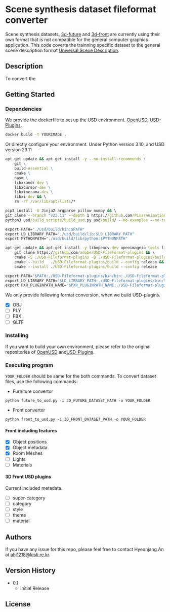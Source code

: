 # Scene synthesis dataset fileformat converter

Scene synthesis datasets, [3d-future](https://tianchi.aliyun.com/specials/promotion/alibaba-3d-future) and [3d-front](https://tianchi.aliyun.com/specials/promotion/alibaba-3d-scene-dataset) are currently using their own format that is not compatible for the general computer graphics application.
This code coverts the trainning specific dataset to the general scene description format [Universal Scene Description](https://openusd.org/release/index.html).

## Description

To convert the 

## Getting Started

### Dependencies

We provide the dockerfile to set up the USD environment.
[OpenUSD](https://github.com/PixarAnimationStudios/OpenUSD), [USD-Plugins](https://github.com/adobe/USD-Fileformat-plugins).

```cmd
docker build -t YOURIMAGE .
```

Or directly configure your environment. Under Python version 3.10, and USD version 23.11
```cmd
apt-get update && apt-get install -y --no-install-recommends \
	git \
	build-essential \
	cmake \
	nasm \
	libxrandr-dev \
	libxcursor-dev \
	libxinerama-dev \
	libxi-dev && \
	rm -rf /var/lib/apt/lists/*

pip3 install -U Jinja2 argparse pillow numpy && \
git clone --branch "v23.11" --depth 1 https://github.com/PixarAnimationStudios/USD.git usd && \
python3 usd/build_scripts/build_usd.py usd/build/ --no-examples --no-tutorials --no-imaging --no-usdview --no-materialx --no-draco --build-variant release

export PATH="./usd/build/bin:$PATH"
export LD_LIBRARY_PATH="./usd/build/lib:$LD_LIBRARY_PATH"
export PYTHONPATH="./usd/build/lib/python:$PYTHONPATH"

apt-get update && apt-get install -y libopencv-dev openimageio-tools libopenimageio-dev python3-openimageio && \
    git clone https://github.com/adobe/USD-Fileformat-plugins && \
    cmake -S ./USD-Fileformat-plugins -B ./USD-Fileformat-plugins/build -DCMAKE_INSTALL_PREFIX=bin -DUSD_FILEFORMATS_ENABLE_CXX11_ABI=ON -Dpxr_ROOT=./usd/build -DUSD_FILEFORMATS_ENABLE_FBX=false -DUSD_FILEFORMATS_ENABLE_GLTF=false -DUSD_FILEFORMATS_ENABLE_PLY=false && \ 
    cmake --build   ./USD-Fileformat-plugins/build --config release && \
    cmake --install ./USD-Fileformat-plugins/build --config release

export PATH="$PATH:./USD-Fileformat-plugins/bin/bin:./USD-Fileformat-plugins/bin/plugin/usd"
export LD_LIBRARY_PATH="$LD_LIBRARY_PATH:./USD-Fileformat-plugins/bin/lib:./USD-Fileformat-plugins/bin/lib64"
export PXR_PLUGINPATH_NAME="$PXR_PLUGINPATH_NAME:./USD-Fileformat-plugins/bin/plugin/usd"
```

We only provide following format conversion, when we build USD-plugins.

- [x] OBJ
- [ ] PLY
- [ ] FBX
- [ ] GLTF

### Installing

If you want to build your own environment, please refer to the original repositories of [OpenUSD](https://github.com/PixarAnimationStudios/OpenUSD) and[USD-Plugins](https://github.com/adobe/USD-Fileformat-plugins).

### Executing program

`YOUR_FOLDER` should be same for the both commands.
To convert dataset files, use the following commands:

* Furniture convertor
```
python future_to_usd.py -i 3D_FUTURE_DATASET_PATH -o YOUR_FOLDER
```
* Front convertor
```
python front_to_usd.py -i 3D_FRONT_DATASET_PATH -o YOUR_FOLDER
```

#### Front including features
- [x] Object positions
- [x] Object metadata
- [x] Room Meshes
- [ ] Lights
- [ ] Materials

#### 3D Front USD plugins

Current included metadata.
- [ ] super-category
- [ ] category
- [ ] style
- [ ] theme
- [ ] material

## Authors

If you have any issue for this repo, please feel free to contact Hyeonjang An at <ahj1218@kisti.re.kr>.

## Version History

* 0.1
    * Initial Release

## License
